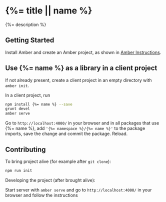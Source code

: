 # {%= title || name %}

{%= description %}

## Getting Started

Install Amber and create an Amber project,
as shown in [Amber Instructions](https://lolg.it/amber/amber#prerequisites).

## Use {%= name %} as a library in a client project

If not already present, create a client project
in an empty directory with `amber init`.

In a client project, run

```sh
npm install {%= name %} --save
grunt devel
amber serve
```

Go to `http://localhost:4000/` in your browser and
in all packages that use {%= name %},
add `'{%= namespace %}/{%= name %}'` to the package imports,
save the change and commit the package. Reload.

## Contributing

To bring project alive (for example after `git clone`):

```sh
npm run init
```

Developing the project (after brought alive):
 
Start server with `amber serve` and go to `http://localhost:4000/` in your browser and follow the instructions
